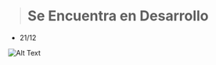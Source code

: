 > # Se Encuentra en Desarrollo
* 21/12
  
![Alt Text](https://media.giphy.com/media/v1.Y2lkPTc5MGI3NjExeDV1bWw5N3I4ODJyOHUzZGJrczhmY2V2ejA3ajZkNmY3ajRiYTYzNyZlcD12MV9pbnRlcm5hbF9naWZfYnlfaWQmY3Q9Zw/blHrq0SycMNMs/giphy.gif)
